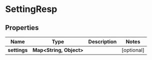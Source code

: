# SettingResp

## Properties
Name | Type | Description | Notes
------------ | ------------- | ------------- | -------------
**settings** | **Map&lt;String, Object&gt;** |  |  [optional]
